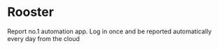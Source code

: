 # Rooster
Report no.1 automation app.
Log in once and be reported automatically every day from the cloud

